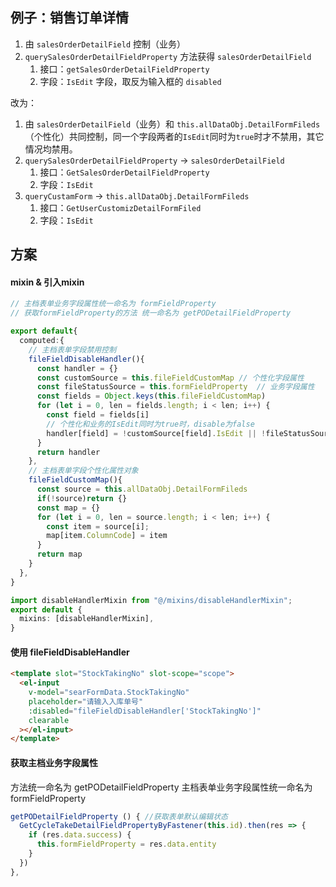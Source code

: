 ## 例子：销售订单详情
1. 由 `salesOrderDetailField` 控制（业务）
2. `querySalesOrderDetailFieldProperty` 方法获得 `salesOrderDetailField`
	1. 接口：`getSalesOrderDetailFieldProperty`
	2. 字段：`IsEdit` 字段，取反为输入框的 `disabled`

改为：
1. 由 `salesOrderDetailField`（业务）和 `this.allDataObj.DetailFormFileds`（个性化）共同控制，同一个字段两者的`IsEdit`同时为`true`时才不禁用，其它情况均禁用。
2. `querySalesOrderDetailFieldProperty` -> `salesOrderDetailField`
	1. 接口：`GetSalesOrderDetailFieldProperty`
	2. 字段：`IsEdit`
3.  `queryCustamForm` -> `this.allDataObj.DetailFormFileds`
	1. 接口：`GetUserCustomizDetailFormFiled`
	2. 字段：`IsEdit`
## 方案
#### mixin & 引入mixin
```ts
// 主档表单业务字段属性统一命名为 formFieldProperty
// 获取formFieldProperty的方法 统一命名为 getPODetailFieldProperty

export default{
  computed:{
    // 主档表单字段禁用控制
    fileFieldDisableHandler(){
      const handler = {}
      const customSource = this.fileFieldCustomMap // 个性化字段属性
      const fileStatusSource = this.formFieldProperty  // 业务字段属性
      const fields = Object.keys(this.fileFieldCustomMap)
      for (let i = 0, len = fields.length; i < len; i++) {
        const field = fields[i]
        // 个性化和业务的IsEdit同时为true时，disable为false
        handler[field] = !customSource[field].IsEdit || !fileStatusSource[field].IsEdit 
      }
      return handler
    },
    // 主档表单字段个性化属性对象
    fileFieldCustomMap(){
      const source = this.allDataObj.DetailFormFileds
      if(!source)return {}
      const map = {}
      for (let i = 0, len = source.length; i < len; i++) {
        const item = source[i];
        map[item.ColumnCode] = item
      }
      return map
    }
  },
}
```
```ts
import disableHandlerMixin from "@/mixins/disableHandlerMixin";
export default {
  mixins: [disableHandlerMixin],
}
```
#### 使用 fileFieldDisableHandler
```html
<template slot="StockTakingNo" slot-scope="scope">
  <el-input 
    v-model="searFormData.StockTakingNo" 
    placeholder="请输入入库单号" 
    :disabled="fileFieldDisableHandler['StockTakingNo']"
    clearable 
  ></el-input>
</template>
```
#### 获取主档业务字段属性
方法统一命名为 getPODetailFieldProperty
主档表单业务字段属性统一命名为 formFieldProperty
```js
getPODetailFieldProperty () { //获取表单默认编辑状态
  GetCycleTakeDetailFieldPropertyByFastener(this.id).then(res => {
    if (res.data.success) {
      this.formFieldProperty = res.data.entity
    }
  })
},
```
